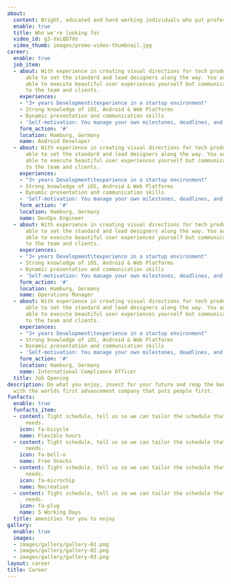 ```yaml
---
about:
  content: Bright, educated and hard working individuals who put professionalism first.
  enable: true
  title: Who we're looking for
  video_id: g3-VxLQO7do
  video_thumb: images/promo-video-thumbnail.jpg
career:
  enable: true
  job_item:
  - about: With experience in creating visual directions for tech products, you are
      able to set the standard and lead designers along the way. You are not only
      able to execute beautiful user experiences yourself but communicate those concepts
      to the team and clients.
    experiences:
    - "3+ years Development\texperience in a startup environment"
    - Strong knowledge of iOS, Android & Web Platforms
    - Dynamic presentation and communication skills
    - 'Self-motivation: You manage your own milestones, deadlines, and priorities'
    form_action: '#'
    location: Hamburg, Germany
    name: Android Developer
  - about: With experience in creating visual directions for tech products, you are
      able to set the standard and lead designers along the way. You are not only
      able to execute beautiful user experiences yourself but communicate those concepts
      to the team and clients.
    experiences:
    - "3+ years Development\texperience in a startup environment"
    - Strong knowledge of iOS, Android & Web Platforms
    - Dynamic presentation and communication skills
    - 'Self-motivation: You manage your own milestones, deadlines, and priorities'
    form_action: '#'
    location: Hamburg, Germany
    name: DevOps Engineer
  - about: With experience in creating visual directions for tech products, you are
      able to set the standard and lead designers along the way. You are not only
      able to execute beautiful user experiences yourself but communicate those concepts
      to the team and clients.
    experiences:
    - "3+ years Development\texperience in a startup environment"
    - Strong knowledge of iOS, Android & Web Platforms
    - Dynamic presentation and communication skills
    - 'Self-motivation: You manage your own milestones, deadlines, and priorities'
    form_action: '#'
    location: Hamburg, Germany
    name: Operations Manager
  - about: With experience in creating visual directions for tech products, you are
      able to set the standard and lead designers along the way. You are not only
      able to execute beautiful user experiences yourself but communicate those concepts
      to the team and clients.
    experiences:
    - "3+ years Development\texperience in a startup environment"
    - Strong knowledge of iOS, Android & Web Platforms
    - Dynamic presentation and communication skills
    - 'Self-motivation: You manage your own milestones, deadlines, and priorities'
    form_action: '#'
    location: Hamburg, Germany
    name: International Compliance Officer
  title: Job Opening
description: Do what you enjoy, invest for your future and reap the benefits of working
  with the worlds first advancement company that puts people first.
funfacts:
  enable: true
  funfacts_item:
  - content: Tight schedule, tell us so we can tailor the schedule that fits your
      needs.
    icon: fa-bicycle
    name: Flexible hours
  - content: Tight schedule, tell us so we can tailor the schedule that fits your
      needs.
    icon: fa-bell-o
    name: Free Snacks
  - content: Tight schedule, tell us so we can tailor the schedule that fits your
      needs.
    icon: fa-microchip
    name: Recreation
  - content: Tight schedule, tell us so we can tailor the schedule that fits your
      needs.
    icon: fa-plug
    name: 5 Working Days
  title: amenities for you to enjoy
gallery:
  enable: true
  images:
  - images/gallery/gallery-01.png
  - images/gallery/gallery-02.png
  - images/gallery/gallery-03.png
layout: career
title: Career
---
```

